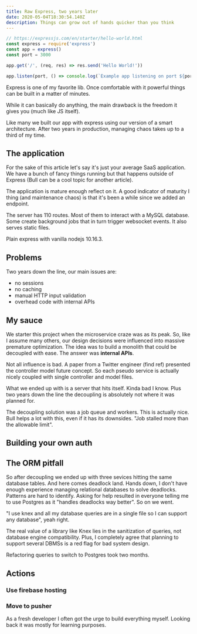 ```yaml
---
title: Raw Express, two years later
date: 2020-05-04T18:30:54.140Z
description: Things can grow out of hands quicker than you think
---
```

```javascript
// https://expressjs.com/en/starter/hello-world.html
const express = require('express')
const app = express()
const port = 3000

app.get('/', (req, res) => res.send('Hello World!'))

app.listen(port, () => console.log(`Example app listening on port ${port}!`))
```

Express is one of my favorite lib. Once comfortable with it powerful things can be built in a matter of minutes.

While it can basically do anything, the main drawback is the freedom it gives you (much like JS itself).

Like many we built our app with express using our version of a smart architecture. After two years in production, managing chaos takes up to a third of my time.

## The application

For the sake of this article let's say it's just your average SaaS application. We have a bunch of fancy things running but that happens outside of Express (Bull can be a cool topic for another article).

The application is mature enough reflect on it. A good indicator of maturity I thing (and maintenance chaos) is that it's been a while since we added an endpoint.

The server has 110 routes. Most of them to interact with a MySQL database. Some create background jobs that in turn trigger websocket events. It also serves static files.

Plain express with vanilla nodejs 10.16.3.

## Problems

Two years down the line, our main issues are:

* no sessions
* no caching
* manual HTTP input validation
* overhead code with internal APIs

## My sauce

We starter this project when the microservice craze was as its peak. So, like I assume many others, our design decisions were influenced into massive premature optimization. The idea was to build a monolith that could be decoupled with ease. The answer was **internal APIs**. 

Not all influence is bad. A paper from a Twitter engineer (find ref) presented the controller model future concept. So each pseudo service is actually nicely coupled with single controller and model files.

What we ended up with is a server that hits itself. Kinda bad I know. Plus two years down the line the decoupling is absolutely not where it was planned for.

The decoupling solution was a job queue and workers. This is actually nice. Bull helps a lot with this, even if it has its downsides. "Job stalled more than the allowable limit". 

## Building your own auth

## The ORM pitfall

So after decoupling we ended up with three sevices hitting the same database tables. And here comes deadlock land. Hands down, I don't have enough experience managing relational databases to solve deadlocks. Patterns are hard to identify. Asking for help resulted in everyone telling me to use Postgres as it "handles deadlocks way better". So on we went.

"I use knex and all my database queries are in a single file so I can support any database", yeah right.

The real value of a library like Knex lies in the sanitization of queries, not database engine compatibility. Plus, I completely agree that planning to support several DBMSs is a red flag for bad system design.

Refactoring queries to switch to Postgres took two months.

## Actions

### Use firebase hosting

### Move to pusher

As a fresh developer I often got the urge to build everything myself. Looking back it was mostly for learning purposes.